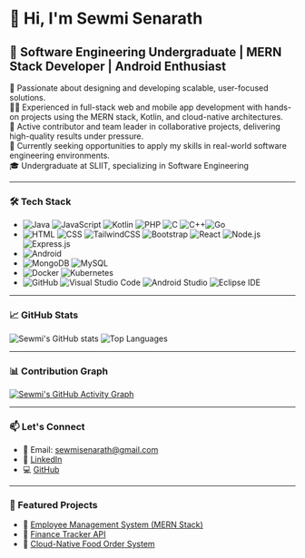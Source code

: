 # 👋 Hi, I'm Sewmi Senarath

## 💼 Software Engineering Undergraduate | MERN Stack Developer | Android Enthusiast

🚀 Passionate about designing and developing scalable, user-focused solutions.  
👩‍💻 Experienced in full-stack web and mobile app development with hands-on projects using the MERN stack, Kotlin, and cloud-native architectures.  
🤝 Active contributor and team leader in collaborative projects, delivering high-quality results under pressure.  
🎯 Currently seeking opportunities to apply my skills in real-world software engineering environments.  
🎓 Undergraduate at SLIIT, specializing in Software Engineering  

---

### 🛠 Tech Stack

* ![Java](https://img.shields.io/badge/Java-%23ED8B00.svg?style=flat\&logo=openjdk\&logoColor=white) ![JavaScript](https://img.shields.io/badge/JavaScript-%23323330.svg?style=flat\&logo=javascript\&logoColor=%23F7DF1E) ![Kotlin](https://img.shields.io/badge/Kotlin-%230095D5.svg?style=flat\&logo=kotlin\&logoColor=white) ![PHP](https://img.shields.io/badge/PHP-%23777BB4.svg?style=flat\&logo=php\&logoColor=white) ![C](https://img.shields.io/badge/C-%2300599C.svg?style=flat\&logo=c\&logoColor=white) ![C++](https://img.shields.io/badge/C++-%2300599C.svg?style=flat\&logo=c%2B%2B\&logoColor=white)![Go](https://img.shields.io/badge/Go-%2300ADD8.svg?style=flat\&logo=go\&logoColor=white)
* ![HTML](https://img.shields.io/badge/HTML5-%23E34F26.svg?style=flat\&logo=html5\&logoColor=white) ![CSS](https://img.shields.io/badge/CSS3-%231572B6.svg?style=flat\&logo=css3\&logoColor=white) ![TailwindCSS](https://img.shields.io/badge/Tailwind_CSS-%2338B2AC.svg?style=flat\&logo=tailwind-css\&logoColor=white) ![Bootstrap](https://img.shields.io/badge/Bootstrap-%237952B3.svg?style=flat\&logo=bootstrap\&logoColor=white) ![React](https://img.shields.io/badge/React-%2320232a.svg?style=flat\&logo=react\&logoColor=%2361DAFB) ![Node.js](https://img.shields.io/badge/Node.js-%23339933.svg?style=flat\&logo=node.js\&logoColor=white) ![Express.js](https://img.shields.io/badge/Express.js-%23404d59.svg?style=flat\&logo=express\&logoColor=white)
* ![Android](https://img.shields.io/badge/Android-%233DDC84.svg?style=flat\&logo=android\&logoColor=white)
* ![MongoDB](https://img.shields.io/badge/MongoDB-%2347A248.svg?style=flat\&logo=mongodb\&logoColor=white) ![MySQL](https://img.shields.io/badge/MySQL-%2300f.svg?style=flat\&logo=mysql\&logoColor=white)
* ![Docker](https://img.shields.io/badge/Docker-%232496ED.svg?style=flat\&logo=docker\&logoColor=white) ![Kubernetes](https://img.shields.io/badge/Kubernetes-%23326CE5.svg?style=flat\&logo=kubernetes\&logoColor=white)
* ![GitHub](https://img.shields.io/badge/GitHub-%23121011.svg?style=flat\&logo=github\&logoColor=white) ![Visual Studio Code](https://img.shields.io/badge/VS%20Code-%23007ACC.svg?style=flat\&logo=visual-studio-code\&logoColor=white) ![Android Studio](https://img.shields.io/badge/Android%20Studio-%233DDC84.svg?style=flat\&logo=android-studio\&logoColor=white) ![Eclipse IDE](https://img.shields.io/badge/Eclipse-%232C2255.svg?style=flat\&logo=eclipse\&logoColor=white)

---

### 📈 GitHub Stats

![Sewmi's GitHub stats](https://github-readme-stats.vercel.app/api?username=sewmi-senarath\&show_icons=true\&theme=tokyonight)
![Top Languages](https://github-readme-stats.vercel.app/api/top-langs/?username=sewmi-senarath\&layout=compact\&theme=tokyonight)

---

### 📊 Contribution Graph

[![Sewmi's GitHub Activity Graph](https://github-readme-activity-graph.vercel.app/graph?username=sewmi-senarath\&theme=tokyo-night)](https://github.com/sewmi-senarath)

---

### 📫 Let's Connect

* 📧 Email: [sewmisenarath@gmail.com](mailto:sewmisenarath@gmail.com)
* 🔗 [LinkedIn](http://www.linkedin.com/in/sewmi-senarath)
* 💻 [GitHub](https://github.com/sewmi-senarath)

---

### 🌟 Featured Projects

* 🔹 [Employee Management System (MERN Stack)](https://github.com/sewmi-senarath/ITP_Project_Tannoy/tree/employee-manager)
* 🔹 [Finance Tracker API](https://github.com/sewmi-senarath/FinanceTrackerApp)
* 🔹 [Cloud-Native Food Order System](https://github.com/ImalAyodya/Cloud-Native-FoodOrderSystem/tree/RestaurantManagment/Order_Mangement_And_Notification_Service)
